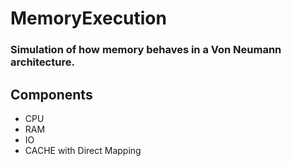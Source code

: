# MemoryExecution

### Simulation of how memory behaves in a Von Neumann architecture.

## Components

- CPU
- RAM
- IO
- CACHE with Direct Mapping
